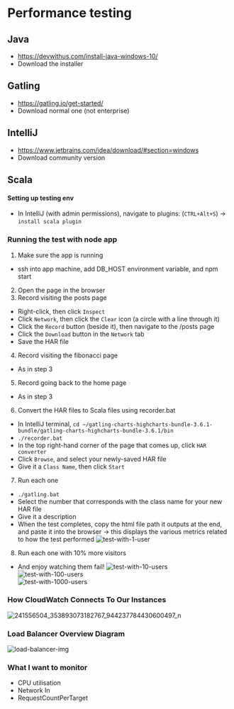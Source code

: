 # Performance testing 
## Java
- https://devwithus.com/install-java-windows-10/
- Download the installer
## Gatling
- https://gatling.io/get-started/
- Download normal one (not enterprise)
## IntelliJ
- https://www.jetbrains.com/idea/download/#section=windows
- Download community version
## Scala
#### Setting up testing env
- In IntelliJ (with admin permissions), navigate to plugins: (`CTRL+Alt+S`) -> `install scala plugin`

### Running the test with node app

1. Make sure the app is running  
- ssh into app machine, add DB_HOST environment variable, and npm start
2. Open the page in the browser  
3. Record visiting the posts page  
- Right-click, then click `Inspect`
- Click `Network`, then click the `Clear` icon (a circle with a line through it)
- Click the `Record` button (beside it), then navigate to the /posts page
- Click the `Download` button in the `Network` tab
- Save the HAR file
4. Record visiting the fibonacci page  
- As in step 3
5. Record going back to the home page  
- As in step 3
6. Convert the HAR files to Scala files using recorder.bat  
- In IntelliJ terminal, `cd ~/gatling-charts-highcharts-bundle-3.6.1-bundle/gatling-charts-highcharts-bundle-3.6.1/bin`
- `./recorder.bat`
- In the top right-hand corner of the page that comes up, click `HAR converter`
- Click `Browse`, and select your newly-saved HAR file
- Give it a `Class Name`, then click `Start`
7. Run each one  
- `./gatling.bat`
- Select the number that corresponds with the class name for your new HAR file
- Give it a description
- When the test completes, copy the html file path it outputs at the end, and paste it into the browser -> this displays the various metrics related to how the test performed
![test-with-1-user](https://user-images.githubusercontent.com/88166874/134039241-bd3b7413-0272-4828-89e3-c7647b2d1670.PNG)  

8. Run each one with 10% more visitors  
- And enjoy watching them fail!
![test-with-10-users](https://user-images.githubusercontent.com/88166874/134039282-5b46276b-bc19-40ec-954b-c2895f42dee6.PNG)  
![test-with-100-users](https://user-images.githubusercontent.com/88166874/134039316-92a9bdb9-7559-47bb-b55e-e67ece3f3b26.PNG)  
![test-with-1000-users](https://user-images.githubusercontent.com/88166874/134039329-b5322dca-76ed-4f2b-8d58-3a6b307c8448.PNG)

### How CloudWatch Connects To Our Instances
![241556504_353893073182767_944237784430600497_n](https://user-images.githubusercontent.com/88166874/134310351-092e0bac-cfe5-47f7-9cc1-773410570554.jpg)

### Load Balancer Overview Diagram
![load-balancer-img](https://user-images.githubusercontent.com/88166874/134197989-d46a62fb-4552-4671-9bea-9604c7caec84.png)

### What I want to monitor
- CPU utilisation
- Network In
- RequestCountPerTarget

